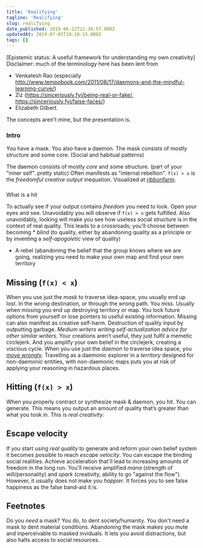 ```yaml
---
title: 'Realifying'
tagline: 'Realifying'
slug: realifying
date_published: 2019-06-22T11:36:57.000Z
updatedAt: 2019-07-05T10:10:15.000Z
tags: []
---
```


[Epistemic status: A useful framework for understanding my own creativity]
Disclaimer: much of the terminology here has been lent from

- Venkatesh Rao (especially http://www.tempobook.com/2011/08/17/daemons-and-the-mindful-learning-curve/)
-  Ziz (https://sinceriously.fyi/being-real-or-fake/, https://sinceriously.fyi/false-faces/)
- Elizabeth Gilbert.

The concepts aren't mine, but the presentation is.

### Intro

You have a mask. You also have a daemon.
The mask consists of mostly _structure_ and some core. (Social and habitual patterns)

The daemon consists of mostly _core_ and some structure. (part of your "inner self". pretty static) Often manifests as "internal rebellion".
`f(x) > x` is the _freedomful creative output_ inequation. Visualized at [ribbonfarm](https://206hwf3fj4w52u3br03fi242-wpengine.netdna-ssl.com/wp-content/uploads/2015/02/Picture1-1024x457.png).

###
What is a hit

To actually see if your output contains _freedom_ you need to look. Open your eyes and see. Unavoidably you will observe if `f(x) > x` gets fulfilled.
Also unavoidably, looking will make you see how useless social structure is in the context of real quality. This leads to a crossroads; you’ll choose between becoming * _blind_ (to quality, either by abandoning quality as a principle or by inventing a _self-apogoletic_ view of quality)

- A rebel (abandoning the belief that the group knows where we are going, realizing you need to make your own map and find your own territory

## Missing (`f(x) < x`)

When you use just the _*mask*_ to traverse idea-space, you usually end up lost. In the wrong destination, or through the wrong path. You miss.
Usually when missing you end up destroying territory or map. You lock future options from yourself or lose pointers to useful existing information.
Missing can also manifest as creative self-harm. Destruction of quality input by outputting garbage. _*Medium writers writing self-actualization advice for other similar writers*_. Your creations aren’t useful, they just fulfil a memetic circlejerk. And you amplify your own belief in the circlejerk, creating a viscious cycle.
When you use just the _*daemon*_ to traverse idea space, you [_move wrongly_](https://www.lesswrong.com/posts/aHaqgTNnFzD7NGLMx/reason-as-memetic-immune-disorder). Travelling as a daemonic explorer in a _*territory*_ designed for non-daemonic entities, with non-daemonic maps puts you at risk of applying your reasoning in hazardous places.

## Hitting (`f(x) > x`)

When you properly contract or synthesize mask & daemon, you hit. You can generate. This means you output an amount of quality that’s greater than what you took in. This is _*real creativity*_.

## Escape velocity

If you start using _*real quality*_ to generate and reform your own belief system it becomes possible to reach _*escape velocity*_. You can escape the binding social realities. Achieve acceleration that'll lead to increasing amounts of freedom in the long run.
You'll receive amplified _*mana*_ (strength of will/personality) and _*spark*_ (creativity, ability to go "against the flow"). However, it usually does not make you _*happier*_. It forces you to see false happiness as the false band-aid it is.

## Feetnotes

Do you _*need*_ a mask? You do, to dent society/humanity. You don't need a mask to dent material conditions. Abandoning the mask makes you mute and inperceivable to masked inviduals. It lets you avoid distractions, but also halts access to social resources.
